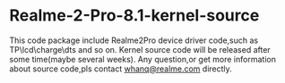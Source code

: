 # Realme-2-Pro-8.1-kernel-source
This code package include Realme2Pro device driver code,such as TP\lcd\charge\dts and so on.
Kernel source code will be released after some time(maybe several weeks).
Any question,or get more information about source code,pls contact whanq@realme.com directly.
